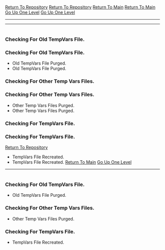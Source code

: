 [Return To Repository](https://github.com/DigitalWarrior/piholeparser/)
[Return To Repository](https://github.com/DigitalWarrior/piholeparser/)
[Return To Main](https://github.com/DigitalWarrior/piholeparser/blob/master/RecentRunLogs/Mainlog.md)
[Return To Main](https://github.com/DigitalWarrior/piholeparser/blob/master/RecentRunLogs/Mainlog.md)
[Go Up One Level](https://github.com/DigitalWarrior/piholeparser/blob/master/RecentRunLogs/TopLevelScripts/10-Running-Initial-Tasks.md)
[Go Up One Level](https://github.com/DigitalWarrior/piholeparser/blob/master/RecentRunLogs/TopLevelScripts/10-Running-Initial-Tasks.md)
____________________________________
____________________________________
# 
# 
### Checking For Old TempVars File.
### Checking For Old TempVars File.
* Old TempVars File Purged.
* Old TempVars File Purged.


### Checking For Other Temp Vars Files.
### Checking For Other Temp Vars Files.
* Other Temp Vars Files Purged.
* Other Temp Vars Files Purged.


### Checking For TempVars File.
### Checking For TempVars File.
[Return To Repository](https://github.com/DigitalWarrior/piholeparser/)
* TempVars File Recreated.
* TempVars File Recreated.
[Return To Main](https://github.com/DigitalWarrior/piholeparser/blob/master/RecentRunLogs/Mainlog.md)
[Go Up One Level](https://github.com/DigitalWarrior/piholeparser/blob/master/RecentRunLogs/TopLevelScripts/10-Running-Initial-Tasks.md)
____________________________________
# 
### Checking For Old TempVars File.
* Old TempVars File Purged.

### Checking For Other Temp Vars Files.
* Other Temp Vars Files Purged.

### Checking For TempVars File.
* TempVars File Recreated.
